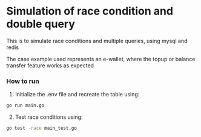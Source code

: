 # Simulation of race condition and double query

This is to simulate race conditions and multiple queries, using mysql and redis

The case example used represents an e-wallet, where the topup or balance transfer feature works as expected

### How to run
1. Initialize the .env file and recreate the table using:
```bash
go run main.go
```
2. Test race conditions using:
```bash
go test -race main_test.go
```
